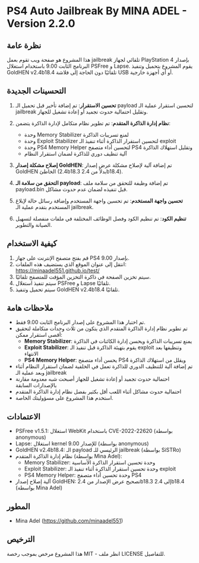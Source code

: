 # PS4 Auto Jailbreak By MINA ADEL - Version 2.2.0

## نظرة عامة

هذا المشروع هو صفحة ويب تقوم بعمل jailbreak تلقائي لجهاز PlayStation 4 بإصدار البرنامج الثابت 9.00 باستخدام استغلال PSFree و Lapse. يقوم المشروع بتحميل وتنفيذ GoldHEN v2.4b18.4 تلقائيًا دون الحاجة إلى فلاشة USB أو أي أجهزة خارجية.

## التحسينات الجديدة

1. **تحسين الاستقرار**: تم إضافة تأخير قبل تحميل الـ payload لتحسين استقرار عملية الـ jailbreak وتقليل احتمالية حدوث تجميد أو إعادة تشغيل للجهاز.

2. **نظام إدارة الذاكرة المتقدم**: تم تطوير نظام متكامل لإدارة الذاكرة يتضمن:
   - وحدة Memory Stabilizer لمنع تسريبات الذاكرة
   - وحدة Exploit Stabilizer لتحسين استقرار الذاكرة أثناء تنفيذ الـ exploit
   - وحدة PS4 Memory Helper لتحسين أداء متصفح PS4 وتقليل استهلاك الذاكرة
   - آلية تنظيف دوري للذاكرة لضمان استقرار النظام

3. **إصلاح مشكلة إصدار GoldHEN**: تم إضافة آلية لإصلاح مشكلة عرض إصدار GoldHEN الخاطئ (2.4b18.3 بدلاً من 2.4b18.4).

4. **التحقق من سلامة الـ payload**: تم إضافة وظيفة للتحقق من سلامة ملف payload.bin قبل تنفيذه لضمان عدم حدوث مشاكل.

5. **تحسين واجهة المستخدم**: تم تحسين واجهة المستخدم وإضافة رسائل حالة لإبلاغ المستخدم بتقدم عملية الـ jailbreak.

6. **تنظيم الكود**: تم تنظيم الكود وفصل الوظائف المختلفة في ملفات منفصلة لتسهيل الصيانة والتطوير.

## كيفية الاستخدام

1. قم بفتح متصفح الإنترنت على جهاز PS4 بإصدار 9.00.
2. انتقل إلى عنوان الموقع الذي يستضيف هذه الملفات: https://minaadel551.github.io/test/
3. سيتم تخزين الصفحة في ذاكرة التخزين المؤقت للمتصفح تلقائيًا.
4. سيتم تنفيذ استغلال PSFree و Lapse تلقائيًا.
5. سيتم تحميل وتنفيذ GoldHEN v2.4b18.4 تلقائيًا.

## ملاحظات هامة

- تم اختبار هذا المشروع على إصدار البرنامج الثابت 9.00 فقط.
- تم تطوير نظام إدارة الذاكرة المتقدم الذي يتكون من ثلاث وحدات متكاملة لتحقيق أقصى استقرار ممكن:
  - **Memory Stabilizer**: يمنع تسريبات الذاكرة ويحسن إدارة الكائنات في الذاكرة
  - **Exploit Stabilizer**: يقوم بتهيئة الذاكرة قبل تنفيذ الـ exploit وتنظيفها بعد الانتهاء
  - **PS4 Memory Helper**: يحسن أداء متصفح PS4 ويقلل من استهلاك الذاكرة
- تم إضافة آلية للتنظيف الدوري للذاكرة تعمل في الخلفية لضمان استقرار النظام أثناء وبعد عملية الـ jailbreak
- احتمالية حدوث تجميد أو إعادة تشغيل للجهاز أصبحت شبه معدومة مقارنة بالإصدارات السابقة
- احتمالية حدوث مشاكل أثناء اللعب أقل بكثير بفضل نظام إدارة الذاكرة المتقدم
- استخدم هذا المشروع على مسؤوليتك الخاصة.

## الاعتمادات

- PSFree v1.5.1: استغلال WebKit باستخدام CVE-2022-22620 (بواسطة anonymous)
- Lapse: استغلال kernel للإصدار 9.00 (بواسطة anonymous)
- GoldHEN v2.4b18.4: الـ payload الرئيسي للـ jailbreak (بواسطة SiSTRo)
- نظام إدارة الذاكرة المتقدم (بواسطة Mina Adel):
  - Memory Stabilizer: وحدة تحسين استقرار الذاكرة الأساسية
  - Exploit Stabilizer: وحدة تحسين استقرار الذاكرة أثناء تنفيذ الـ exploit
  - PS4 Memory Helper: وحدة تحسين أداء متصفح PS4
- آلية إصلاح إصدار GoldHEN: تصحيح عرض الإصدار من 2.4b18.3 إلى 2.4b18.4 (بواسطة Mina Adel)

## المطور

- Mina Adel (https://github.com/minaadel551)

## الترخيص

هذا المشروع مرخص بموجب رخصة MIT - انظر ملف LICENSE للتفاصيل.

